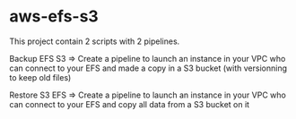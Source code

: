 # aws-efs-s3

This project contain 2 scripts with 2 pipelines.

Backup EFS S3 => Create a pipeline to launch an instance in your VPC who can connect to your EFS and made a copy in a S3 bucket (with versionning to keep old files)

Restore S3 EFS => Create a pipeline to launch an instance in your VPC who can connect to your EFS and copy all data from a S3 bucket on it
